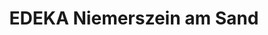 ---
title: "EDEKA Niemerszein am Sand"
url: /hamburg/edeka-niemerszein-am-sand/
shop: Supermarkt
---